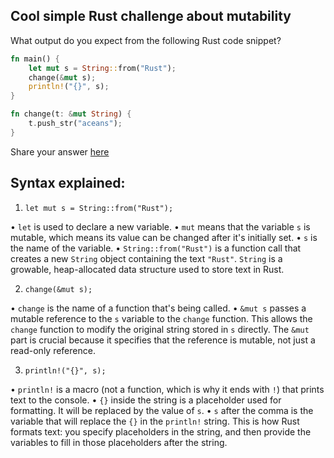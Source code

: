 ## Cool simple Rust challenge about mutability

What output do you expect from the following Rust code snippet?

```rust
fn main() {
    let mut s = String::from("Rust");
    change(&mut s);
    println!("{}", s);
}

fn change(t: &mut String) {
    t.push_str("aceans");
}
```

Share your answer [here](https://x.com/TheBlockChainer/status/1779499240043233392)

## Syntax explained:

1.  `let mut s = String::from("Rust");`

• `let` is used to declare a new variable.
• `mut` means that the variable `s` is mutable, which means its value can be changed after it's initially set.
• `s` is the name of the variable.
• `String::from("Rust")` is a function call that creates a new `String` object containing the text `"Rust"`. `String` is a growable, heap-allocated data structure used to store text in Rust.

2.  `change(&mut s);`

• `change` is the name of a function that's being called.
• `&mut s` passes a mutable reference to the `s` variable to the `change` function. This allows the `change` function to modify the original string stored in `s` directly. The `&mut` part is crucial because it specifies that the reference is mutable, not just a read-only reference.

3.  `println!("{}", s);`

• `println!` is a macro (not a function, which is why it ends with `!`) that prints text to the console.
• `{}` inside the string is a placeholder used for formatting. It will be replaced by the value of `s`.
• `s` after the comma is the variable that will replace the `{}` in the `println!` string. This is how Rust formats text: you specify placeholders in the string, and then provide the variables to fill in those placeholders after the string.